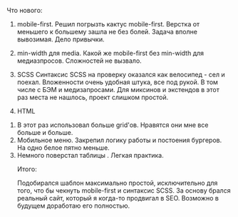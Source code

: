 Что нового:

1. mobile-first.
Решил погрызть кактус mobile-first. Верстка от меньшего к большему зашла не без болей. Задача вполне вывозимая. Дело привычки.

2. min-width для media.
Какой же mobile-first без min-width для медиазпросов. Сложностей не вызвало.

3. SСSS
Синтаксис SCSS на проверку оказался как велосипед - сел и поехал.
Вложенности очень удобная штука, все под рукой. В том числе с БЭМ и медизапросами.
Для миксинов и экстендов в этот раз места не нашлось, проект слишком простой.

4. HTML
1) В этот раз использовал больше grid'ов. Нравятся они мне все больше и больше.
2) Мобильное меню. Закрепил логику работы и постоения бургеров. На одно белое пятно меньше.
3) Немного поверстал таблицы <table>. Легкая практика.

Итого:

Подобирался шаблон максимально простой, исключительно для того, что бы чекнуть mobile-first и синтаксис SCSS.
За основу брался реальный сайт, который я когда-то продвигал в SEO. Возможно в будущем доработаю его полностью.
